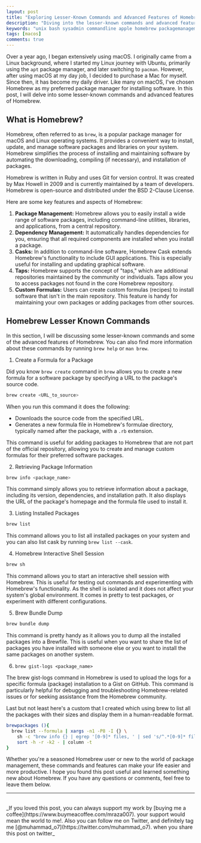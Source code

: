 ```yaml
---
layout: post
title: "Exploring Lesser-Known Commands and Advanced Features of Homebrew"
description: "Diving into the lesser-known commands and advanced features of Homebrew and how it can help you remain productive while using homebrew"
keywords: "unix bash sysadmin commandline apple homebrew packagemanagement macos"
tags: [macos]
comments: true
---
```



Over a year ago, I began extensively using macOS. I originally came from a Linux background, where I started my Linux journey with Ubuntu, primarily using the `apt` package manager, and later switching to `pacman`. However, after using macOS at my day job, I decided to purchase a Mac for myself. Since then, it has become my daily driver. Like many on macOS, I've chosen Homebrew as my preferred package manager for installing software. In this post, I will delve into some lesser-known commands and advanced features of Homebrew.

## What is Homebrew?

Homebrew, often referred to as `brew`, is a popular package manager for macOS and Linux operating systems. It provides a convenient way to install, update, and manage software packages and libraries on your system. Homebrew simplifies the process of installing and maintaining software by automating the downloading, compiling (if necessary), and installation of packages.

Homebrew is written in Ruby and uses Git for version control. It was created by Max Howell in 2009 and is currently maintained by a team of developers. Homebrew is open-source and distributed under the BSD 2-Clause License.


Here are some key features and aspects of Homebrew:

1. **Package Management:** Homebrew allows you to easily install a wide range of software packages, including command-line utilities, libraries, and applications, from a central repository.
2. **Dependency Management:** It automatically handles dependencies for you, ensuring that all required components are installed when you install a package.
3. **Casks:** In addition to command-line software, Homebrew Cask extends Homebrew's functionality to include GUI applications. This is especially useful for installing and updating graphical software.
4. **Taps:** Homebrew supports the concept of "taps," which are additional repositories maintained by the community or individuals. Taps allow you to access packages not found in the core Homebrew repository.
5. **Custom Formulas:** Users can create custom formulas (recipes) to install software that isn't in the main repository. This feature is handy for maintaining your own packages or adding packages from other sources.


## Homebrew Lesser Known Commands

In this section, I will be discussing some lesser-known commands and some of the advanced features of Homebrew. You can also find more information about these commands by running `brew help` or `man brew`.

1. Create a Formula for a Package

Did you know `brew create` command in `brew` allows you to create a new formula for a software package by specifying a URL to the package's source code. 

```bash
brew create <URL_to_source>
```

When you run this command it does the following:

- Downloads the source code from the specified URL.
- Generates a new formula file in Homebrew's formulae directory, typically named after the package, with a `.rb` extension.

This command is useful for adding packages to Homebrew that are not part of the official repository, allowing you to create and manage custom formulas for their preferred software packages.

2. Retrieving Package Information

```bash
brew info <package_name>
```

This command simply allows you to retrieve information about a package, including its version, dependencies, and installation path. It also displays the URL of the package's homepage and the formula file used to install it.

3. Listing Installed Packages

```bash
brew list 
``` 
This command allows you to list all installed packages on your system and you can also list cask by running `brew list --cask`.

4. Homebrew Interactive Shell Session

```bash
brew sh
```

This command allows you to start an interactive shell session with Homebrew. This is useful for testing out commands and experimenting with Homebrew's functionality. As the shell is isolated and it does not affect your system's global environment. It comes in pretty to test packages, or experiment with different configurations.

5. Brew Bundle Dump

```bash
brew bundle dump
```

This command is pretty handy as it allows you to dump all the installed packages into a Brewfile. This is useful when you want to share the list of packages you have installed with someone else or you want to install the same packages on another system.

6. `brew gist-logs <package_name>`

The brew gist-logs command in Homebrew is used to upload the logs for a specific formula (package) installation to a Gist on GitHub. This command is particularly helpful for debugging and troubleshooting Homebrew-related issues or for seeking assistance from the Homebrew community.


Last but not least here's a custom that I created which using brew to list all the packages with their sizes and display them in a human-readable format.

```bash
brewpackages (){
  brew list --formula | xargs -n1 -P8 -I {} \
    sh -c "brew info {} | egrep '[0-9]* files, ' | sed 's/^.*[0-9]* files, \(.*\)).*$/{} \1/'" | \
    sort -h -r -k2 - | column -t
}
```

Whether you're a seasoned Homebrew user or new to the world of package management, these commands and features can make your life easier and more productive. I hope you found this post useful and learned something new about Homebrew. If you have any questions or comments, feel free to leave them below. 


---

<br>
_If you loved this post, you can always support my work by [buying me a coffee](https://www.buymeacoffee.com/mraza007). your support would mean the world to me!. Also you can follow me on Twitter, and definitely tag me [@muhammad_o7](https://twitter.com/muhammad_o7). when you share this post on twitter_